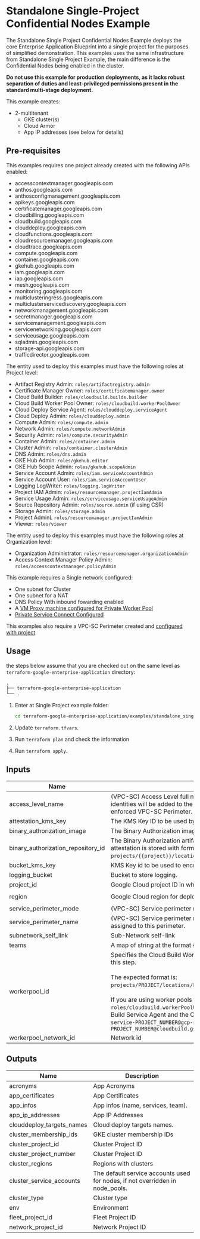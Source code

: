 # Standalone Single-Project Confidential Nodes Example
The Standalone Single Project Confidential Nodes Example deploys the core Enterprise Application Blueprint into a single project for the purposes of simplified demonstration. This examples uses the same infrastructure from Standalone Single Project Example, the main difference is the Confidential Nodes being enabled in the cluster.

**Do not use this example for production deployments, as it lacks robust separation of duties and least-privileged permissions present in the standard multi-stage deployment.**

This example creates:

- 2-multitenant
    - GKE cluster(s)
    - Cloud Armor
    - App IP addresses (see below for details)

## Pre-requisites

This examples requires one project already created with the following APIs enabled:

- accesscontextmanager.googleapis.com
- anthos.googleapis.com
- anthosconfigmanagement.googleapis.com
- apikeys.googleapis.com
- certificatemanager.googleapis.com
- cloudbilling.googleapis.com
- cloudbuild.googleapis.com
- clouddeploy.googleapis.com
- cloudfunctions.googleapis.com
- cloudresourcemanager.googleapis.com
- cloudtrace.googleapis.com
- compute.googleapis.com
- container.googleapis.com
- gkehub.googleapis.com
- iam.googleapis.com
- iap.googleapis.com
- mesh.googleapis.com
- monitoring.googleapis.com
- multiclusteringress.googleapis.com
- multiclusterservicediscovery.googleapis.com
- networkmanagement.googleapis.com
- secretmanager.googleapis.com
- servicemanagement.googleapis.com
- servicenetworking.googleapis.com
- serviceusage.googleapis.com
- sqladmin.googleapis.com
- storage-api.googleapis.com
- trafficdirector.googleapis.com

The entity used to deploy this examples must have the following roles at Project level:

- Artifact Registry Admin: `roles/artifactregistry.admin`
- Certificate Manager Owner: `roles/certificatemanager.owner`
- Cloud Build Builder: `roles/cloudbuild.builds.builder`
- Cloud Build Worker Pool Owner: `roles/cloudbuild.workerPoolOwner`
- Cloud Deploy Service Agent: `roles/clouddeploy.serviceAgent`
- Cloud Deploy Admin: `roles/clouddeploy.admin`
- Compute Admin: `roles/compute.admin`
- Network Admin: `roles/compute.networkAdmin `
- Security Admin: `roles/compute.securityAdmin`
- Container Admin: `roles/container.admin  `
- Cluster Admin: `roles/container.clusterAdmin`
- DNS Admin: `roles/dns.admin`
- GKE Hub Admin: `roles/gkehub.editor`
- GKE Hub Scope Admin: `roles/gkehub.scopeAdmin`
- Service Account Admin: `roles/iam.serviceAccountAdmin`
- Service Account User: `roles/iam.serviceAccountUser`
- Logging LogWriter: `roles/logging.logWriter`
- Project IAM Admin: `roles/resourcemanager.projectIamAdmin`
- Service Usage Admin: `roles/serviceusage.serviceUsageAdmin`
- Source Repository Admin: `roles/source.admin` (if using CSR)
- Storage Admin: `roles/storage.admin`
- Project AdminL `roles/resourcemanager.projectIamAdmin`
- Viewer: `roles/viewer`

The entity used to deploy this examples must have the following roles at Organization level:

- Organization Administrator: `roles/resourcemanager.organizationAdmin`
- Access Context Manager Policy Admin: `roles/accesscontextmanager.policyAdmin`

This example requires a Single network configured:

- One subnet for Cluster
- One subnet for a NAT
- DNS Policy With inbound fowarding enabled
- A [VM Proxy machine configured for Private Worker Pool](https://cloud.google.com/build/docs/private-pools/access-external-resources-using-static-external-ip#access_external_resources_in_a_private_network)
- [Private Service Connect Configured](https://cloud.google.com/build/docs/private-pools/using-vpc-service-controls)

This examples also require a VPC-SC Perimeter created and [configured with project](https://cloud.google.com/vpc-service-controls/docs/set-up-service-perimeter).

## Usage

the steps below assume that you are checked out on the same level as `terraform-google-enterprise-application` directory:

```txt
.
├── terraform-google-enterprise-application
└── .
```

1. Enter at Single Project example folder:

    ```bash
    cd terraform-google-enterprise-application/examples/standalone_single_project_confidential_nodes
    ```

1. Update `terraform.tfvars`.

1. Run `terraform plan` and check the information

1. Run `terraform apply`.


<!-- BEGINNING OF PRE-COMMIT-TERRAFORM DOCS HOOK -->
## Inputs

| Name | Description | Type | Default | Required |
|------|-------------|------|---------|:--------:|
| access\_level\_name | (VPC-SC) Access Level full name. When providing this variable, additional identities will be added to the access level, these are required to work within an enforced VPC-SC Perimeter. | `string` | `null` | no |
| attestation\_kms\_key | The KMS Key ID to be used by attestor. | `string` | n/a | yes |
| binary\_authorization\_image | The Binary Authorization image to be used to create attestation. | `string` | n/a | yes |
| binary\_authorization\_repository\_id | The Binary Authorization artifact registry where the image to be used to create attestation is stored with format `projects/{{project}}/locations/{{location}}/repositories/{{repository_id}}`. | `string` | n/a | yes |
| bucket\_kms\_key | KMS Key id to be used to encrypt bucket. | `string` | `null` | no |
| logging\_bucket | Bucket to store logging. | `string` | `null` | no |
| project\_id | Google Cloud project ID in which to deploy all example resources | `string` | n/a | yes |
| region | Google Cloud region for deployments | `string` | `"us-central1"` | no |
| service\_perimeter\_mode | (VPC-SC) Service perimeter mode: ENFORCE, DRY\_RUN. | `string` | `"ENFORCE"` | no |
| service\_perimeter\_name | (VPC-SC) Service perimeter name. The created projects in this step will be assigned to this perimeter. | `string` | `null` | no |
| subnetwork\_self\_link | Sub-Network self-link | `string` | n/a | yes |
| teams | A map of string at the format {"namespace" = "groupEmail"} | `map(string)` | n/a | yes |
| workerpool\_id | Specifies the Cloud Build Worker Pool that will be utilized for triggers created in this step.<br><br>The expected format is:<br>`projects/PROJECT/locations/LOCATION/workerPools/POOL_NAME`.<br><br>If you are using worker pools from a different project, ensure that you grant the<br>`roles/cloudbuild.workerPoolUser` role on the workerpool project to the Cloud Build Service Agent and the Cloud Build Service Account of the trigger project:<br>`service-PROJECT_NUMBER@gcp-sa-cloudbuild.iam.gserviceaccount.com`, `PROJECT_NUMBER@cloudbuild.gserviceaccount.com` | `string` | `""` | no |
| workerpool\_network\_id | Network id | `string` | n/a | yes |

## Outputs

| Name | Description |
|------|-------------|
| acronyms | App Acronyms |
| app\_certificates | App Certificates |
| app\_infos | App infos (name, services, team). |
| app\_ip\_addresses | App IP Addresses |
| clouddeploy\_targets\_names | Cloud deploy targets names. |
| cluster\_membership\_ids | GKE cluster membership IDs |
| cluster\_project\_id | Cluster Project ID |
| cluster\_project\_number | Cluster Project ID |
| cluster\_regions | Regions with clusters |
| cluster\_service\_accounts | The default service accounts used for nodes, if not overridden in node\_pools. |
| cluster\_type | Cluster type |
| env | Environment |
| fleet\_project\_id | Fleet Project ID |
| network\_project\_id | Network Project ID |

<!-- END OF PRE-COMMIT-TERRAFORM DOCS HOOK -->
